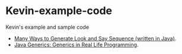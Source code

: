 Kevin-example-code
==================

Kevin's example and sample code

* [Many Ways to Generate Look and Say Sequence (written in Java)](http://blog.lckymn.com/2012/09/09/look-and-say-sequence "Look and Say Sequence").
* [Java Generics: Generics in Real Life Programming](http://blog.lckymn.com/2012/12/06/java-generics-generics-in-real-life-programming "Java Generics: Generics in Real Life Programming").
